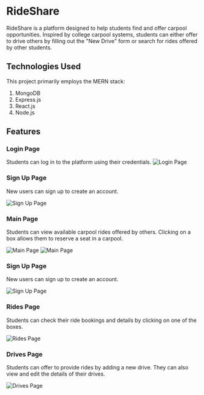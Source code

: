 # RideShare

RideShare is a platform designed to help students find and offer carpool opportunities. Inspired by college carpool systems, students can either offer to drive others by filling out the "New Drive" form or search for rides offered by other students.


## Technologies Used

This project primarily employs the MERN stack:
1. MongoDB
2. Express.js
3. React.js
4. Node.js

## Features

### Login Page
Students can log in to the platform using their credentials.
![Login Page](https://github.com/deivadham/RideShare/assets/34385490/2a4b1d33-fac8-4087-94ad-c3eb6fb84194)


### Sign Up Page
New users can sign up to create an account.

![Sign Up Page](https://github.com/deivadham/RideShare/assets/34385490/f100a545-97b4-463b-a874-aaf25712011f)

### Main Page
Students can view available carpool rides offered by others. Clicking on a box allows them to reserve a seat in a carpool.

![Main Page](https://github.com/deivadham/RideShare/assets/34385490/a595bb38-a036-4127-ab69-6c149909a0c6)
![Main Page](https://github.com/deivadham/RideShare/assets/34385490/3ef722b2-13df-49d3-9a86-744d74b867f4)

### Sign Up Page
New users can sign up to create an account.

![Sign Up Page](https://github.com/deivadham/RideShare/assets/34385490/f100a545-97b4-463b-a874-aaf25712011f)

### Rides Page
Students can check their ride bookings and details by clicking on one of the boxes.

![Rides Page](https://github.com/deivadham/RideShare/assets/34385490/01031aa5-1f15-4a4e-9526-4847ef83a08c)

### Drives Page
Students can offer to provide rides by adding a new drive. They can also view and edit the details of their drives.

![Drives Page](https://github.com/deivadham/RideShare/assets/34385490/dab662ff-a964-403a-8927-83ff99dfac7a)


